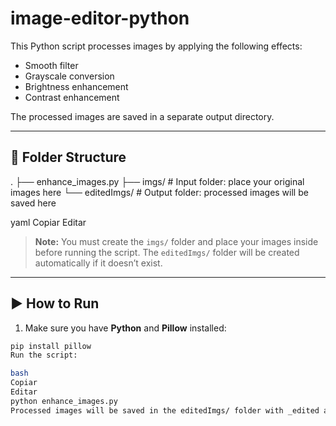 # image-editor-python

This Python script processes images by applying the following effects:
- Smooth filter
- Grayscale conversion
- Brightness enhancement
- Contrast enhancement

The processed images are saved in a separate output directory.

---

## 📂 Folder Structure

. ├── enhance_images.py ├── imgs/ # Input folder: place your original images here └── editedImgs/ # Output folder: processed images will be saved here

yaml
Copiar
Editar

> **Note:** You must create the `imgs/` folder and place your images inside before running the script. The `editedImgs/` folder will be created automatically if it doesn’t exist.

---

## ▶️ How to Run

1. Make sure you have **Python** and **Pillow** installed:

```bash
pip install pillow
Run the script:

bash
Copiar
Editar
python enhance_images.py
Processed images will be saved in the editedImgs/ folder with _edited added to the filename.
